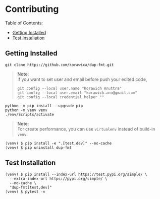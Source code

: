 # Contributing

Table of Contents:

- [Getting Installed](#getting-installed)
- [Test Installation](#test-installation)

## Getting Installed

```shell
git clone https://github.com/korawica/dup-fmt.git
```

> **Note**: \
> If you want to set user and email before push your edited code,
> ```shell
> git config --local user.name "Korawich Anuttra"
> git config --local user.email "korawich.anu@gmail.com"
> git config --local credential.helper ""
> ```

```shell
python -m pip install --upgrade pip
python -m venv venv
./env/Scripts/activate
```

> **Note**: \
> For create performance, you can use `virtualenv` instead of build-in `venv`.

```shell
(venv) $ pip install -e ".[test,dev]" --no-cache
(venv) $ pip uninstall dup-fmt
```

## Test Installation

```shell
(venv) $ pip install --index-url https://test.pypi.org/simple/ \
  --extra-index-url https://pypi.org/simple/ \
  --no-cache \
  "dup-fmt[test,dev]"
(venv) $ pytest -v
```

